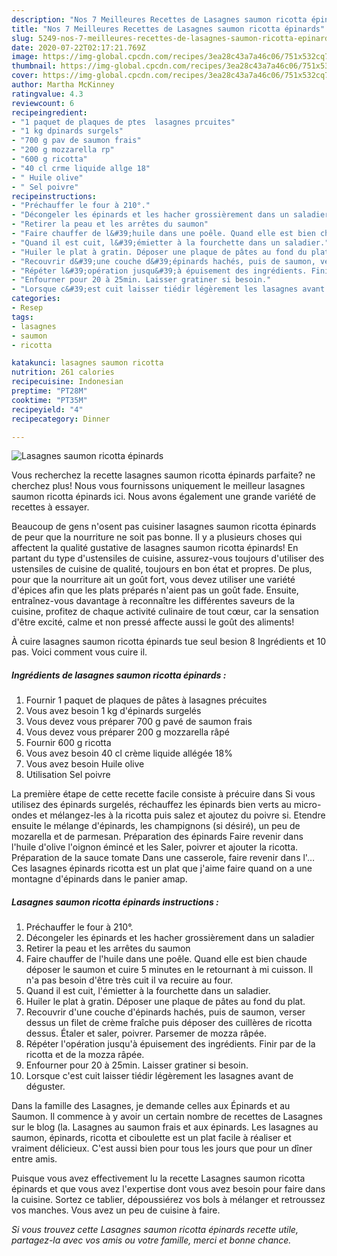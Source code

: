 ```yaml
---
description: "Nos 7 Meilleures Recettes de Lasagnes saumon ricotta épinards"
title: "Nos 7 Meilleures Recettes de Lasagnes saumon ricotta épinards"
slug: 5249-nos-7-meilleures-recettes-de-lasagnes-saumon-ricotta-epinards
date: 2020-07-22T02:17:21.769Z
image: https://img-global.cpcdn.com/recipes/3ea28c43a7a46c06/751x532cq70/lasagnes-saumon-ricotta-epinards-photo-principale-de-la-recette.jpg
thumbnail: https://img-global.cpcdn.com/recipes/3ea28c43a7a46c06/751x532cq70/lasagnes-saumon-ricotta-epinards-photo-principale-de-la-recette.jpg
cover: https://img-global.cpcdn.com/recipes/3ea28c43a7a46c06/751x532cq70/lasagnes-saumon-ricotta-epinards-photo-principale-de-la-recette.jpg
author: Martha McKinney
ratingvalue: 4.3
reviewcount: 6
recipeingredient:
- "1 paquet de plaques de ptes  lasagnes prcuites"
- "1 kg dpinards surgels"
- "700 g pav de saumon frais"
- "200 g mozzarella rp"
- "600 g ricotta"
- "40 cl crme liquide allge 18"
- " Huile olive"
- " Sel poivre"
recipeinstructions:
- "Préchauffer le four à 210°."
- "Décongeler les épinards et les hacher grossièrement dans un saladier"
- "Retirer la peau et les arrêtes du saumon"
- "Faire chauffer de l&#39;huile dans une poêle. Quand elle est bien chaude déposer le saumon et cuire 5 minutes en le retournant à mi cuisson. Il n&#39;a pas besoin d&#39;être très cuit il va recuire au four."
- "Quand il est cuit, l&#39;émietter à la fourchette dans un saladier."
- "Huiler le plat à gratin. Déposer une plaque de pâtes au fond du plat."
- "Recouvrir d&#39;une couche d&#39;épinards hachés, puis de saumon, verser dessus un filet de crème fraîche puis déposer des cuillères de ricotta dessus. Étaler et saler, poivrer. Parsemer de mozza râpée."
- "Répéter l&#39;opération jusqu&#39;à épuisement des ingrédients. Finir par de la ricotta et de la mozza râpée."
- "Enfourner pour 20 à 25min. Laisser gratiner si besoin."
- "Lorsque c&#39;est cuit laisser tiédir légèrement les lasagnes avant de déguster."
categories:
- Resep
tags:
- lasagnes
- saumon
- ricotta

katakunci: lasagnes saumon ricotta 
nutrition: 261 calories
recipecuisine: Indonesian
preptime: "PT28M"
cooktime: "PT35M"
recipeyield: "4"
recipecategory: Dinner

---
```



![Lasagnes saumon ricotta épinards](https://img-global.cpcdn.com/recipes/3ea28c43a7a46c06/751x532cq70/lasagnes-saumon-ricotta-epinards-photo-principale-de-la-recette.jpg)

Vous recherchez la recette lasagnes saumon ricotta épinards parfaite? ne cherchez plus! Nous vous fournissons uniquement le meilleur lasagnes saumon ricotta épinards ici. Nous avons également une grande variété de recettes à essayer.

Beaucoup de gens n'osent pas cuisiner lasagnes saumon ricotta épinards de peur que la nourriture ne soit pas bonne. Il y a plusieurs choses qui affectent la qualité gustative de lasagnes saumon ricotta épinards! En partant du type d'ustensiles de cuisine, assurez-vous toujours d'utiliser des ustensiles de cuisine de qualité, toujours en bon état et propres. De plus, pour que la nourriture ait un goût fort, vous devez utiliser une variété d'épices afin que les plats préparés n'aient pas un goût fade. Ensuite, entraînez-vous davantage à reconnaître les différentes saveurs de la cuisine, profitez de chaque activité culinaire de tout cœur, car la sensation d'être excité, calme et non pressé affecte aussi le goût des aliments!

<!--inarticleads1-->

À cuire lasagnes saumon ricotta épinards tue seul besion 8 Ingrédients et 10 pas. Voici comment vous cuire il.

##### Ingrédients de lasagnes saumon ricotta épinards :

1. Fournir 1 paquet de plaques de pâtes à lasagnes précuites
1. Vous avez besoin 1 kg d&#39;épinards surgelés
1. Vous devez vous préparer 700 g pavé de saumon frais
1. Vous devez vous préparer 200 g mozzarella râpé
1. Fournir 600 g ricotta
1. Vous avez besoin 40 cl crème liquide allégée 18%
1. Vous avez besoin  Huile olive
1. Utilisation  Sel poivre


La première étape de cette recette facile consiste à précuire dans Si vous utilisez des épinards surgelés, réchauffez les épinards bien verts au micro-ondes et mélangez-les à la ricotta puis salez et ajoutez du poivre si. Etendre ensuite le mélange d&#39;épinards, les champignons (si désiré), un peu de mozarella et de parmesan. Préparation des épinards Faire revenir dans l&#39;huile d&#39;olive l&#39;oignon émincé et les Saler, poivrer et ajouter la ricotta. Préparation de la sauce tomate Dans une casserole, faire revenir dans l&#39;… Ces lasagnes épinards ricotta est un plat que j&#39;aime faire quand on a une montagne d&#39;épinards dans le panier amap. 

<!--inarticleads2-->

##### Lasagnes saumon ricotta épinards instructions :

1. Préchauffer le four à 210°.
1. Décongeler les épinards et les hacher grossièrement dans un saladier
1. Retirer la peau et les arrêtes du saumon
1. Faire chauffer de l&#39;huile dans une poêle. Quand elle est bien chaude déposer le saumon et cuire 5 minutes en le retournant à mi cuisson. Il n&#39;a pas besoin d&#39;être très cuit il va recuire au four.
1. Quand il est cuit, l&#39;émietter à la fourchette dans un saladier.
1. Huiler le plat à gratin. Déposer une plaque de pâtes au fond du plat.
1. Recouvrir d&#39;une couche d&#39;épinards hachés, puis de saumon, verser dessus un filet de crème fraîche puis déposer des cuillères de ricotta dessus. Étaler et saler, poivrer. Parsemer de mozza râpée.
1. Répéter l&#39;opération jusqu&#39;à épuisement des ingrédients. Finir par de la ricotta et de la mozza râpée.
1. Enfourner pour 20 à 25min. Laisser gratiner si besoin.
1. Lorsque c&#39;est cuit laisser tiédir légèrement les lasagnes avant de déguster.


Dans la famille des Lasagnes, je demande celles aux Épinards et au Saumon. Il commence à y avoir un certain nombre de recettes de Lasagnes sur le blog (la. Lasagnes au saumon frais et aux épinards. Les lasagnes au saumon, épinards, ricotta et ciboulette est un plat facile à réaliser et vraiment délicieux. C&#39;est aussi bien pour tous les jours que pour un dîner entre amis. 

<!--inarticleads1-->

<p>
Puisque vous avez effectivement lu la recette Lasagnes saumon ricotta épinards et que vous avez l'expertise dont vous avez besoin pour faire dans la cuisine. Sortez ce tablier, dépoussiérez vos bols à mélanger et retroussez vos manches. Vous avez un peu de cuisine à faire.
</p>

<p>
<i>Si vous trouvez cette Lasagnes saumon ricotta épinards recette utile, partagez-la avec vos amis ou votre famille, merci et bonne chance.</i>
</p>
